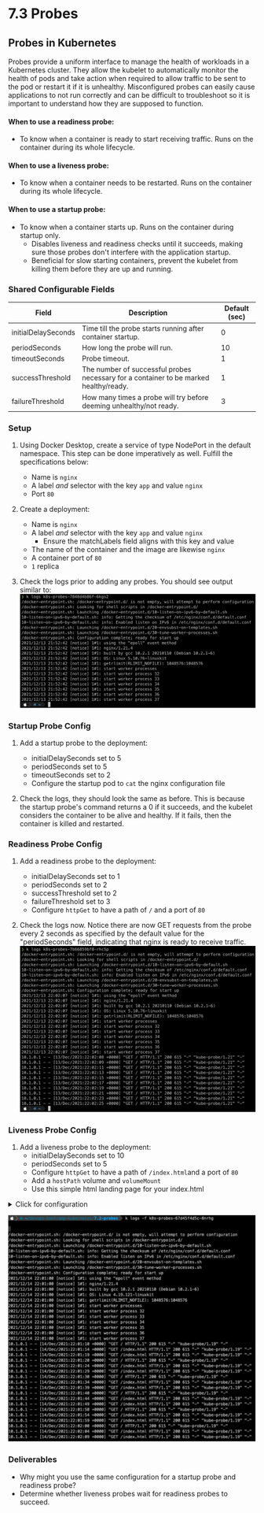 # 7.3 Probes

## Probes in Kubernetes

Probes provide a uniform interface to manage the health of workloads in a Kubernetes cluster. They allow the kubelet to automatically monitor the health of pods and take action when required to allow traffic to be sent to the pod or restart it if it is unhealthy. Misconfigured probes can easily cause applications to not run correctly and can be difficult to troubleshoot so it is important to understand how they are supposed to function.

#### When to use a readiness probe:
- To know when a container is ready to start receiving traffic. Runs on the container during its whole lifecycle.

#### When to use a liveness probe:
- To know when a container needs to be restarted.  Runs on the container during its whole lifecycle.

#### When to use a startup probe:
- To know when a container starts up. Runs on the container during startup only.
    - Disables liveness and readiness checks until it succeeds, making sure those probes don't interfere with the application startup.
    - Beneficial for slow starting containers, prevent the kubelet from killing them before they are up and running.

### Shared Configurable Fields

| Field               | Description                                                                           | Default (sec) |
|---------------------|---------------------------------------------------------------------------------------|--------------|
| initialDelaySeconds | Time till the probe starts running after container startup.                           |       0      |
| periodSeconds       | How long the probe will run.                                                          |      10      |
| timeoutSeconds      | Probe timeout.                                                                        |       1      |
| successThreshold    | The number of successful probes necessary for a container to be marked healthy/ready. |       1      |
| failureThreshold    | How many times a probe will try before deeming unhealthy/not ready.                   |       3      |

### Setup
1. Using Docker Desktop, create a service of type NodePort in the default namespace. This step can be done imperatively as well. Fulfill the specifications below:
    - Name is `nginx`
    - A label *and* selector with the key `app` and value `nginx`
    - Port `80`

2. Create a deployment:
    - Name is `nginx`
    - A label *and* selector with the key `app` and value `nginx`
        - Ensure the matchLabels field aligns with this key and value
    - The name of the container and the image are likewise `nginx`
    - A container port of `80`
    - `1` replica

3. Check the logs prior to adding any probes. You should see output similar to:
![](img7/logs-before-readiness-probe.svg ':class=img-center')

### Startup Probe Config
1. Add a startup probe to the deployment:
    - initialDelaySeconds set to 5
    - periodSeconds set to 5
    - timeoutSeconds set to 2
    - Configure the startup pod to `cat` the nginx configuration file

2. Check the logs, they should look the same as before. This is because the startup probe's command returns a 0 if it succeeds, and the kubelet considers the container to be alive and healthy. If it fails, then the container is killed and restarted. 

### Readiness Probe Config
1. Add a readiness probe to the deployment:
    - initialDelaySeconds set to 1
    - periodSeconds set to 2
    - successThreshold set to 2
    - failureThreshold set to 3
    - Configure `httpGet` to have a path of `/` and a port of `80`

2. Check the logs now. Notice there are now GET requests from the probe every 2 seconds as specified by the default value for the "periodSeconds" field, indicating that nginx is ready to receive traffic.
![](img7/logs-after-readiness-probe.svg ':class=img-center')

### Liveness Probe Config

1. Add a liveness probe to the deployment: 
    - initialDelaySeconds set to 10
    - periodSeconds set to 5
    - Configure `httpGet` to have a path of `/index.html`and a port of `80`
    - Add a `hostPath` volume and `volumeMount`
    - Use this simple html landing page for your index.html

<details>
    <summary>Click for configuration</summary>

```

<!DOCTYPE HTML>
<html lang="en">
   <head>
      <META charset="UTF-8">
      <META name="viewport"
         content="width=device-width, initial-scale=1.0">
      <title>Sample Web Page</title>
   </head>
   <body>
      Hello World
   </body>
</html>

```

</details>


![](img7/logs-after-liveness-probe.svg ':class=img-center')

### Deliverables
- Why might you use the same configuration for a startup probe and readiness probe?
- Determine whether liveness probes wait for readiness probes to succeed.
